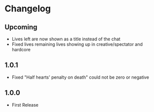 # Changelog

## Upcoming
* Lives left are now shown as a title instead of the chat
* Fixed lives remaining lives showing up in creative/spectator and hardcore

## 1.0.1
* Fixed "Half hearts' penalty on death" could not be zero or negative

## 1.0.0
* First Release